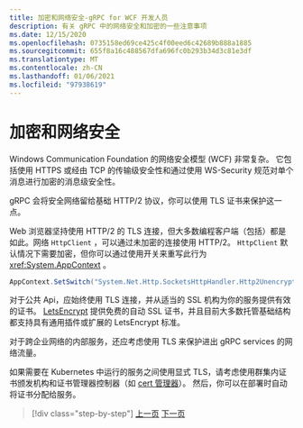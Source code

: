```yaml
---
title: 加密和网络安全-gRPC for WCF 开发人员
description: 有关 gRPC 中的网络安全和加密的一些注意事项
ms.date: 12/15/2020
ms.openlocfilehash: 0735158ed69ce425c4f00eed6c42689b888a1885
ms.sourcegitcommit: 655f8a16c488567dfa696fc0b293b34d3c81e3df
ms.translationtype: MT
ms.contentlocale: zh-CN
ms.lasthandoff: 01/06/2021
ms.locfileid: "97938619"
---
```

# <a name="encryption-and-network-security"></a>加密和网络安全

Windows Communication Foundation 的网络安全模型 (WCF) 非常复杂。 它包括使用 HTTPS 或经由 TCP 的传输级安全性和通过使用 WS-Security 规范对单个消息进行加密的消息级安全性。

gRPC 会将安全网络留给基础 HTTP/2 协议，你可以使用 TLS 证书来保护这一点。

Web 浏览器坚持使用 HTTP/2 的 TLS 连接，但大多数编程客户端（包括）都是如此。网络 `HttpClient` ，可以通过未加密的连接使用 HTTP/2。 `HttpClient` 默认情况下需要加密，但你可以通过使用开关来重写此行为 <xref:System.AppContext> 。

```csharp
AppContext.SetSwitch("System.Net.Http.SocketsHttpHandler.Http2UnencryptedSupport", true);
```

对于公共 Api，应始终使用 TLS 连接，并从适当的 SSL 机构为你的服务提供有效的证书。 [LetsEncrypt](https://letsencrypt.org) 提供免费的自动 SSL 证书，并且目前大多数托管基础结构都支持具有通用插件或扩展的 LetsEncrypt 标准。

对于跨企业网络的内部服务，还应考虑使用 TLS 来保护进出 gRPC services 的网络流量。

如果需要在 Kubernetes 中运行的服务之间使用显式 TLS，请考虑使用群集内证书颁发机构和证书管理器控制器（如 [cert 管理器](https://docs.cert-manager.io/en/latest/)）。 然后，你可以在部署时自动将证书分配给服务。

>[!div class="step-by-step"]
>[上一页](channel-credentials.md)
>[下一页](grpc-in-production.md)
